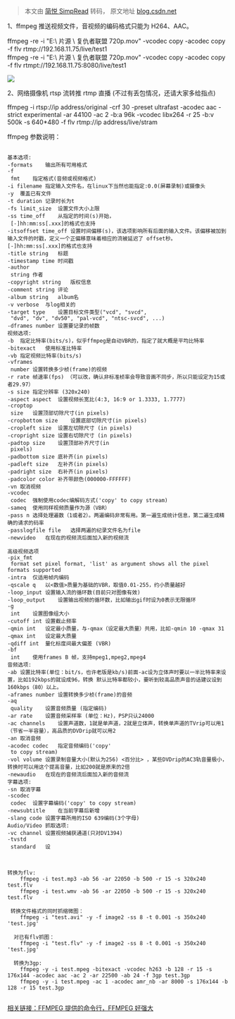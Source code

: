 > 本文由 [简悦 SimpRead](http://ksria.com/simpread/) 转码， 原文地址 [blog.csdn.net](https://blog.csdn.net/weiwangchao_/article/details/71404600?locationNum=5&fps=1)

1、ffmpeg 推送视频文件，音视频的编码格式只能为 H264、AAC。

ffmpeg -re -i "E:\ 片源 \ 复仇者联盟 720p.mov" -vcodec copy -acodec copy -f flv rtmp://192.168.11.75/live/test1   
ffmpeg -re -i "E:\ 片源 \ 复仇者联盟 720p.mov" -vcodec copy -acodec copy -f flv rtmpt://192.168.11.75:8080/live/test1

![](http://www.cuplayer.com/player/uploads/allimg/170324/1G11VK3-0.jpg)

2、网络摄像机 rtsp 流转推 rtmp 直播 (不过有丢包情况，还请大家多给指点)

ffmpeg -i rtsp://ip address/original -crf 30 -preset ultrafast -acodec aac -strict experimental -ar 44100 -ac 2 -b:a 96k -vcodec libx264 -r 25 -b:v 500k -s 640*480 -f flv rtmp://ip address/live/stram

ffmpeg 参数说明：

```
 
基本选项:
-formats	输出所有可用格式
-f
 fmt	指定格式(音频或视频格式)
-i filename	指定输入文件名，在linux下当然也能指定:0.0(屏幕录制)或摄像头
-y	覆盖已有文件
-t duration	记录时长为t
-fs limit_size	设置文件大小上限
-ss time_off	从指定的时间(s)开始，
 [-]hh:mm:ss[.xxx]的格式也支持
-itsoffset time_off	设置时间偏移(s)，该选项影响所有后面的输入文件。该偏移被加到输入文件的时戳，定义一个正偏移意味着相应的流被延迟了 offset秒。 [-]hh:mm:ss[.xxx]的格式也支持
-title string	标题
-timestamp time	时间戳
-author
 string	作者
-copyright string	版权信息
-comment string	评论
-album string	album名
-v verbose	与log相关的
-target type	设置目标文件类型("vcd", "svcd",
 "dvd", "dv", "dv50", "pal-vcd", "ntsc-svcd", ...)
-dframes number	设置要记录的帧数
视频选项:
-b	指定比特率(bits/s)，似乎ffmpeg是自动VBR的，指定了就大概是平均比特率
-bitexact	使用标准比特率
-vb	指定视频比特率(bits/s)
-vframes
 number	设置转换多少桢(frame)的视频
-r rate	帧速率(fps) （可以改，确认非标准桢率会导致音画不同步，所以只能设定为15或者29.97）
-s size	指定分辨率 (320x240)
-aspect aspect	设置视频长宽比(4:3, 16:9 or 1.3333, 1.7777)
-croptop
 size	设置顶部切除尺寸(in pixels)
-cropbottom size	设置底部切除尺寸(in pixels)
-cropleft size	设置左切除尺寸 (in pixels)
-cropright size	设置右切除尺寸 (in pixels)
-padtop size	设置顶部补齐尺寸(in
 pixels)
-padbottom size	底补齐(in pixels)
-padleft size	左补齐(in pixels)
-padright size	右补齐(in pixels)
-padcolor color	补齐带颜色(000000-FFFFFF)
-vn	取消视频
-vcodec
 codec	强制使用codec编解码方式('copy' to copy stream)
-sameq	使用同样视频质量作为源（VBR）
-pass n	选择处理遍数（1或者2）。两遍编码非常有用。第一遍生成统计信息，第二遍生成精确的请求的码率
-passlogfile file	选择两遍的纪录文件名为file
-newvideo	在现在的视频流后面加入新的视频流
 
高级视频选项
-pix_fmt
 format	set pixel format, 'list' as argument shows all the pixel formats supported
-intra	仅适用帧内编码
-qscale q	以<数值>质量为基础的VBR，取值0.01-255，约小质量越好
-loop_input	设置输入流的循环数(目前只对图像有效)
-loop_output	设置输出视频的循环数，比如输出gif时设为0表示无限循环
-g
 int	设置图像组大小
-cutoff int	设置截止频率
-qmin int	设定最小质量，与-qmax（设定最大质量）共用，比如-qmin 10 -qmax 31
-qmax int	设定最大质量
-qdiff int	量化标度间最大偏差 (VBR)
-bf
 int	使用frames B 帧，支持mpeg1,mpeg2,mpeg4
音频选项:
-ab	设置比特率(单位：bit/s，也许老版是kb/s)前面-ac设为立体声时要以一半比特率来设置，比如192kbps的就设成96，转换 默认比特率都较小，要听到较高品质声音的话建议设到160kbps（80）以上。
-aframes number	设置转换多少桢(frame)的音频
-aq
 quality	设置音频质量 (指定编码)
-ar rate	设置音频采样率 (单位：Hz)，PSP只认24000
-ac channels	设置声道数，1就是单声道，2就是立体声，转换单声道的TVrip可以用1（节省一半容量），高品质的DVDrip就可以用2
-an	取消音频
-acodec codec	指定音频编码('copy'
 to copy stream)
-vol volume	设置录制音量大小(默认为256) <百分比> ，某些DVDrip的AC3轨音量极小，转换时可以用这个提高音量，比如200就是原来的2倍
-newaudio	在现在的音频流后面加入新的音频流
字幕选项:
-sn	取消字幕
-scodec
 codec	设置字幕编码('copy' to copy stream)
-newsubtitle	在当前字幕后新增
-slang code	设置字幕所用的ISO 639编码(3个字母)
Audio/Video 抓取选项:
-vc channel	设置视频捕获通道(只对DV1394)
-tvstd
 standard	设



```

```
转换为flv: 
    ffmpeg -i test.mp3 -ab 56 -ar 22050 -b 500 -r 15 -s 320x240 test.flv 
    ffmpeg -i test.wmv -ab 56 -ar 22050 -b 500 -r 15 -s 320x240 test.flv 

 转换文件格式的同时抓缩微图： 
    ffmpeg -i "test.avi" -y -f image2 -ss 8 -t 0.001 -s 350x240 'test.jpg' 

  对已有flv抓图： 
    ffmpeg -i "test.flv" -y -f image2 -ss 8 -t 0.001 -s 350x240 'test.jpg' 

  转换为3gp:
    ffmpeg -y -i test.mpeg -bitexact -vcodec h263 -b 128 -r 15 -s 176x144 -acodec aac -ac 2 -ar 22500 -ab 24 -f 3gp test.3gp 
    ffmpeg -y -i test.mpeg -ac 1 -acodec amr_nb -ar 8000 -s 176x144 -b 128 -r 15 test.3gp 


```

[相关链接：FFMPEG 提供的命令行，FFMPEG 好强大](http://www.cuplayer.com/player/PlayerCode/FFmpeg/2016/0804/2468.html)